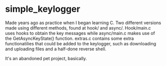 # simple_keylogger
Made years ago as practice when I began learning C.
Two different versions made using different methods, found at hook/ and async/.
Hook/main.c uses hooks to obtain the key messages while async/main.c makes use of the GetAsyncKeyState() function.
extras.c contains some extra functionatilies that could be added to the keylogger, such as downloading and uploading files and a half-done reverse shell.

It's an abandoned pet project, basically.
